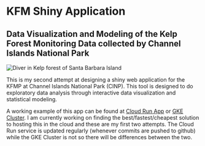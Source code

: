 # KFM Shiny Application

## Data Visualization and Modeling of the Kelp Forest Monitoring Data collected by Channel Islands National Park

![](App/www/Photos/Kelp_Forest_Scenes/Laurie_Montgomery/1%20(2).jpg "Diver in Kelp forest of Santa Barbara Island")

This is my second attempt at designing a shiny web application for the KFMP at Channel Islands National Park (CINP). This tool is designed to do exploratory data analysis through interactive data visualization and statistical modeling.

A working example of this app can be found at [Cloud Run App](https://app-4oc2gi4bqq-uw.a.run.app/) or [GKE Cluster](http://34.94.133.101/). I am currently working on finding the best/fastest/cheapest solution to hosting this in the cloud and these are my first two attempts. The Cloud Run service is updated regularly (whenever commits are pushed to github) while the GKE Cluster is not so there will be differences between the two.
